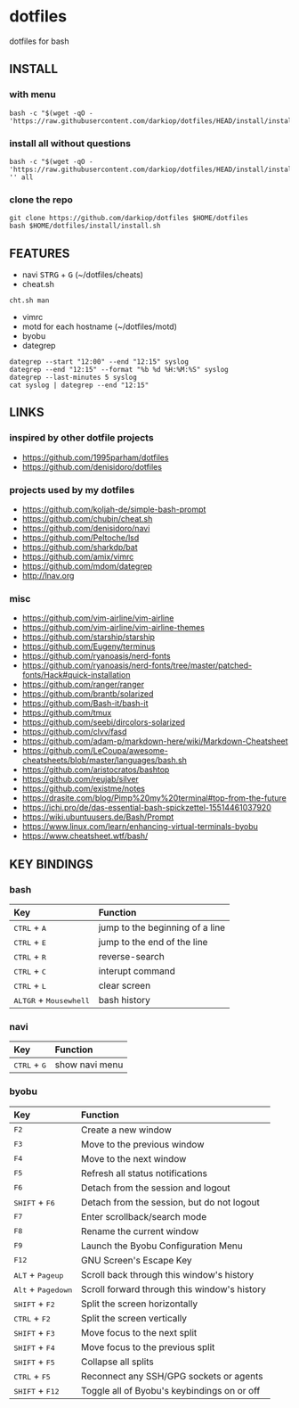 # dotfiles
dotfiles for bash

## INSTALL

### with menu

```
bash -c "$(wget -qO - 'https://raw.githubusercontent.com/darkiop/dotfiles/HEAD/install/install.sh')"
```

### install all without questions

```
bash -c "$(wget -qO - 'https://raw.githubusercontent.com/darkiop/dotfiles/HEAD/install/install.sh')" '' all
```

### clone the repo
```
git clone https://github.com/darkiop/dotfiles $HOME/dotfiles
bash $HOME/dotfiles/install/install.sh
```

## FEATURES
- navi <kbd>STRG</kbd> + <kbd>G</kbd> (~/dotfiles/cheats)
- cheat.sh
```
cht.sh man
```
- vimrc
- motd for each hostname (~/dotfiles/motd)
- byobu
- dategrep
```
dategrep --start "12:00" --end "12:15" syslog
dategrep --end "12:15" --format "%b %d %H:%M:%S" syslog
dategrep --last-minutes 5 syslog
cat syslog | dategrep --end "12:15"
```

## LINKS

### inspired by other dotfile projects
- https://github.com/1995parham/dotfiles
- https://github.com/denisidoro/dotfiles

### projects used by my dotfiles
- https://github.com/koljah-de/simple-bash-prompt
- https://github.com/chubin/cheat.sh
- https://github.com/denisidoro/navi
- https://github.com/Peltoche/lsd
- https://github.com/sharkdp/bat
- https://github.com/amix/vimrc
- https://github.com/mdom/dategrep
- http://lnav.org

### misc
- https://github.com/vim-airline/vim-airline
- https://github.com/vim-airline/vim-airline-themes
- https://github.com/starship/starship
- https://github.com/Eugeny/terminus
- https://github.com/ryanoasis/nerd-fonts
- https://github.com/ryanoasis/nerd-fonts/tree/master/patched-fonts/Hack#quick-installation
- https://github.com/ranger/ranger
- https://github.com/brantb/solarized
- https://github.com/Bash-it/bash-it
- https://github.com/tmux
- https://github.com/seebi/dircolors-solarized
- https://github.com/clvv/fasd
- https://github.com/adam-p/markdown-here/wiki/Markdown-Cheatsheet
- https://github.com/LeCoupa/awesome-cheatsheets/blob/master/languages/bash.sh
- https://github.com/aristocratos/bashtop
- https://github.com/reujab/silver
- https://github.com/existme/notes
- https://drasite.com/blog/Pimp%20my%20terminal#top-from-the-future
- https://ichi.pro/de/das-essential-bash-spickzettel-15514461037920
- https://wiki.ubuntuusers.de/Bash/Prompt
- https://www.linux.com/learn/enhancing-virtual-terminals-byobu
- https://www.cheatsheet.wtf/bash/

## KEY BINDINGS

### bash

Key | Function
:--- | :---
<kbd>CTRL</kbd> + <kbd>A</kbd> | jump to the beginning of a line
<kbd>CTRL</kbd> + <kbd>E</kbd> | jump to the end of the line
<kbd>CTRL</kbd> + <kbd>R</kbd> | reverse-search
<kbd>CTRL</kbd> + <kbd>C</kbd> | interupt command
<kbd>CTRL</kbd> + <kbd>L</kbd> | clear screen
<kbd>ALTGR</kbd> + <kbd>Mousewhell</kbd> | bash history

### navi

Key | Function
:--- | :---
<kbd>CTRL</kbd> + <kbd>G</kbd> | show navi menu

### byobu

Key | Function
:--- | :---
<kbd>F2</kbd> | Create a new window
<kbd>F3</kbd> | Move to the previous window
<kbd>F4</kbd> | Move to the next window
<kbd>F5</kbd> | Refresh all status notifications
<kbd>F6</kbd> | Detach from the session and logout
<kbd>SHIFT</kbd> + <kbd>F6</kbd>| Detach from the session, but do not logout
<kbd>F7</kbd> | Enter scrollback/search mode
<kbd>F8</kbd> | Rename the current window
<kbd>F9</kbd> | Launch the Byobu Configuration Menu
<kbd>F12</kbd> | GNU Screen's Escape Key
<kbd>ALT</kbd> + <kbd>Pageup</kbd> | Scroll back through this window's history
<kbd>Alt</kbd> + <kbd>Pagedown</kbd> | Scroll forward through this window's history
<kbd>SHIFT</kbd> + <kbd>F2</kbd> | Split the screen horizontally
<kbd>CTRL</kbd> + <kbd>F2</kbd> | Split the screen vertically
<kbd>SHIFT</kbd> + <kbd>F3</kbd> | Move focus to the next split
<kbd>SHIFT</kbd> + <kbd>F4</kbd> | Move focus to the previous split
<kbd>SHIFT</kbd> + <kbd>F5</kbd> | Collapse all splits
<kbd>CTRL</kbd> + <kbd>F5</kbd> | Reconnect any SSH/GPG sockets or agents
<kbd>SHIFT</kbd> + <kbd>F12</kbd> | Toggle all of Byobu's keybindings on or off